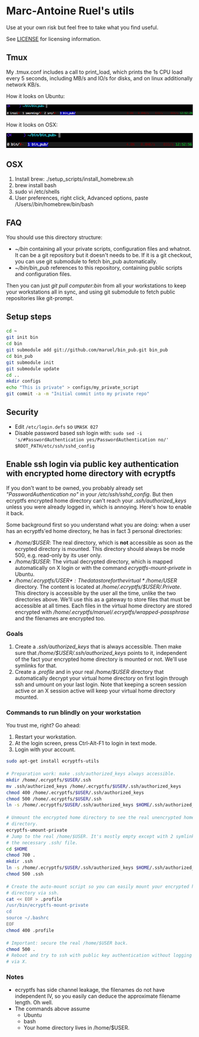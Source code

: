 # Marc-Antoine Ruel's utils

Use at your own risk but feel free to take what you find useful.

See [LICENSE](https://github.com/maruel/bin_pub/blob/master/LICENSE) for
licensing information.


## Tmux

My .tmux.conf includes a call to print_load, which prints the 1s CPU load every
5 seconds, including MB/s and IO/s for disks, and on linux additionally network
KB/s.

How it looks on Ubuntu:

![Ubuntu](/screenshots/ubuntu.png)

How it looks on OSX:

![OSX](/screenshots/osx.png)


## OSX

   1. Install brew: ./setup_scripts/install_homebrew.sh
   2. brew install bash
   3. sudo vi /etc/shells
   4. User preferences, right click, Advanced options, paste
      /Users/<YOUR USERNAME>/bin/homebrew/bin/bash

## FAQ

You should use this directory structure:

-   *~/bin* containing all your private scripts, configuration files and
    whatnot.  It can be a git repository but it doesn't needs to be. If it is a
    git checkout, you can use git submodule to fetch bin_pub automatically.
-   *~/bin/bin_pub* references to this repository, containing public scripts and
    configuration files.

Then you can just *git pull computer:bin* from all your workstations to keep
your workstations all in sync, and using git submodule to fetch public
repositories like git-prompt.


## Setup steps

```bash
cd ~
git init bin
cd bin
git submodule add git://github.com/maruel/bin_pub.git bin_pub
cd bin_pub
git submodule init
git submodule update
cd ..
mkdir configs
echo "This is private" > configs/my_private_script
git commit -a -m "Initial commit into my private repo"
```


## Security

- Edit `/etc/login.defs` so `UMASK 027`
- Disable password based ssh login with: `sudo sed -i 's/#PasswordAuthentication yes/PasswordAuthentication no/' $ROOT_PATH/etc/ssh/sshd_config`


## Enable ssh login via public key authentication with encrypted home directory with ecryptfs

If you don't want to be owned, you probably already set
*"PasswordAuthentication no"* in your */etc/ssh/sshd_config*. But then ecryptfs
encrypted home directory can't reach your *.ssh/authorized_keys* unless you were
already logged in, which is annoying. Here's how to enable it back.

Some background first so you understand what you are doing: when a user has an
ecryptfs'ed home directory, he has in fact 3 personal directories:

- */home/$USER*: The real directory, which is **not** accessible as soon as the
  ecrypted directory is mounted. This directory should always be mode 500, e.g.
  read-only by its user only.
- */home/$USER*: The virtual decrypted directory, which is mapped automatically
  on X login or with the command *ecryptfs-mount-private* in Ubuntu.
- */home/.ecryptfs/$USER*: The datastore for the virtual */home/$USER*
  directory.  The content is located at */home/.ecryptfs/$USER/.Private*. This
  directory is accessible by the user all the time, unlike the two directories
  above. We'll use this as a gateway to store files that must be accessible at
  all times.  Each files in the virtual home directory are stored encrypted with
  */home/.ecryptfs/maruel/.ecryptfs/wrapped-passphrase* and the filenames are
  encrypted too.


### Goals

1. Create a *.ssh/authorized_keys* that is always accessible. Then make sure
   that */home/$USER/.ssh/authorized_keys* points to it, independent of the fact
   your encrypted home directory is mounted or not. We'll use symlinks for that.
2. Create a *.profile* and in your real */home/$USER* directory that
   automatically decrypt your virtual home directory on first login through ssh
   and umount on your last login. Note that keeping a screen session active or
   an X session active will keep your virtual home directory mounted.

### Commands to run blindly on your workstation

You trust me, right? Go ahead:

1. Restart your workstation.
2. At the login screen, press Ctrl-Alt-F1 to login in text mode.
3. Login with your account.

```bash
sudo apt-get install ecryptfs-utils

# Preparation work: make .ssh/authorized_keys always accessible.
mkdir /home/.ecryptfs/$USER/.ssh
mv .ssh/authorized_keys /home/.ecryptfs/$USER/.ssh/authorized_keys
chmod 400 /home/.ecryptfs/$USER/.ssh/authorized_keys
chmod 500 /home/.ecryptfs/$USER/.ssh
ln -s /home/.ecryptfs/$USER/.ssh/authorized_keys $HOME/.ssh/authorized_keys

# Unmount the encrypted home directory to see the real unencrypted home
# directory.
ecryptfs-umount-private
# Jump to the real /home/$USER. It's mostly empty except with 2 symlinks. Add
# the necessary .ssh/ file.
cd $HOME
chmod 700 .
mkdir .ssh
ln -s /home/.ecryptfs/$USER/.ssh/authorized_keys $HOME/.ssh/authorized_keys
chmod 500 .ssh

# Create the auto-mount script so you can easily mount your encrypted home
# directory via ssh.
cat << EOF > .profile
/usr/bin/ecryptfs-mount-private
cd
source ~/.bashrc
EOF
chmod 400 .profile

# Important: secure the real /home/$USER back.
chmod 500 .
# Reboot and try to ssh with public key authentication without logging in first
# via X.
```


### Notes

- ecryptfs has side channel leakage, the filenames do not have independent IV,
  so you easily can deduce the approximate filename length. Oh well.
- The commands above assume
  - Ubuntu
  - bash
  - Your home directory lives in /home/$USER.
